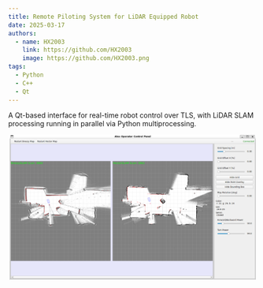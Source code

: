 ```yaml
---
title: Remote Piloting System for LiDAR Equipped Robot
date: 2025-03-17
authors:
  - name: HX2003
    link: https://github.com/HX2003
    image: https://github.com/HX2003.png
tags:
  - Python
  - C++
  - Qt
---
```

A Qt-based interface for real-time robot control over TLS, with LiDAR SLAM processing running in parallel via Python multiprocessing.

![](remotepilotingsystem.png)